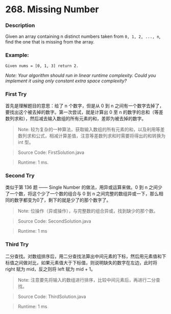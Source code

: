 # 268. Missing Number
### Description
Given an array containing n distinct numbers taken from ```0, 1, 2, ..., n```, find the one that is missing from the array.

### Example:
```
Given nums = [0, 1, 3] return 2.
```
*Note:
Your algorithm should run in linear runtime complexity. Could you implement it using only constant extra space complexity?*

### First Try
首先是理解题目的意思：给了 n 个数字，但是从 0 到 n 之间有一个数字去掉了，要找出这个被去掉的数字。第一次尝试，就是计算出 0 至 n 的数字的总和（等差数列求和），然后减去输入数组的所有元素的和，差即为被去掉的数字。

>Note: 较为复杂的一种算法，获取输入数组的所有元素的和，以及利用等差数列求和公式，相减计算差值，注意等差数列求和时需要将得出的和转换为 int 型。

> Source Code: FirstSolution.java

> Runtime: 1 ms.

### Second Try
类似于第 136 题 —— Single Number 的做法，用异或运算来做。0 到 n 之间少了一个数，将这个少了一个数的组合与 0 到 n 之间完整的数组异或一下，那么相同的数字都变为0了，剩下的就是少了的那个数字了。

>Note: 位操作（异或操作），与完整数的组合异或，找到缺少的那个数。

> Source Code: SecondSolution.java

>Runtime: 1 ms

### Third Try
二分查找。对数组排序后，用二分查找法算出中间元素的下标，然后用元素值和下标值之间做对比，如果元素值大于下标值，则说明缺失的数字在左边，此时将 right 赋为 mid，反之则将 left 赋为 mid + 1。

>Note: 注意要先将输入的数组进行排序，比较中间元素后，再进行二分查找。

> Source Code: ThirdSolution.java

>Runtime: 1 ms
